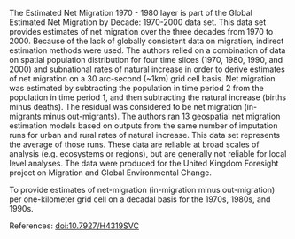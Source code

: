 The Estimated Net Migration 1970 - 1980 layer is part of the Global Estimated Net Migration by Decade: 1970-2000 data set. This data set provides estimates of net migration over the three decades from 1970 to 2000. Because of the lack of globally consistent data on migration, indirect estimation methods were used. The authors relied on a combination of data on spatial population distribution for four time slices (1970, 1980, 1990, and 2000) and subnational rates of natural increase in order to derive estimates of net migration on a 30 arc-second (~1km) grid cell basis. Net migration was estimated by subtracting the population in time period 2 from the population in time period 1, and then subtracting the natural increase (births minus deaths). The residual was considered to be net migration (in-migrants minus out-migrants). The authors ran 13 geospatial net migration estimation models based on outputs from the same number of imputation runs for urban and rural rates of natural increase. This data set represents the average of those runs. These data are reliable at broad scales of analysis (e.g. ecosystems or regions), but are generally not reliable for local level analyses. The data were produced for the United Kingdom Foresight project on Migration and Global Environmental Change.

To provide estimates of net-migration (in-migration minus out-migration) per one-kilometer grid cell on a decadal basis for the 1970s, 1980s, and 1990s.

References: [doi:10.7927/H4319SVC](https://dx.doi.org/10.7927/H4319SVC)
